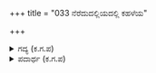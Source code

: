 +++
title = "033 ನೆರೆದುದಲ್ಲಿಯದಲ್ಲಿ ಕಹಳೆಯ"

+++

<details><summary>ಗದ್ಯ (ಕ.ಗ.ಪ) </summary>

33. ಅಲ್ಲಿಯದು (ಸೇನೆ) ಅಲ್ಲಿ ನೆರೆಯಿತು. ಕಹಳೆ, ಭೋರಿಡುವ ನಿಸ್ಸಾಳವಾದ್ಯ, ಮೊರೆವ ಭೇರಿ, ರಾಯಗಿಡಿಗನೆಂಬ ವಾದ್ಯ, ಹೊಯ್ಯುವ ತಮಟೆ, ಕುದುರೆ ಆನೆ ರಥ ಪದಾತಿದಳ, ಚಾಮರ, ಧವಳಚ್ಛತ್ರ, ಪಟ ಬಾವುಟ ಎಲ್ಲವುಗಳ ಆಧಿಕ್ಯದಲ್ಲಿ  ಪದಾತಿ ದಳಗಳು ಒತ್ತಿ ಮುಂದೆ ನಡೆದವು.
</details>

<details><summary>ಪದಾರ್ಥ (ಕ.ಗ.ಪ) </summary>

ರಾಯಗಿಡಿಗ- ಒಂದು ಬಗೆಯ ದೊಡ್ಡ ವಾದ್ಯ ಚಂಬಕ- ತಮಟೆ ಪಳಹರ- ಬಾವುಟ ಪಡಪು- ಆಧಿಕ್ಯ
</details>
